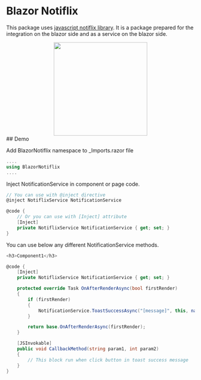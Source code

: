 
# Blazor Notiflix

This package uses [javascript notiflix library](https://www.notiflix.com/). It is a package prepared for the integration on the blazor side and as a service on the blazor side.

<center>
  <img src="https://user-images.githubusercontent.com/4863567/117047221-4ac34c00-ad1a-11eb-83ef-a2c2859ba0a3.png" width="250" />
</center>
## Demo


Add BlazorNotiflix namespace to _Imports.razor file 
```csharp
....
using BlazorNotiflix
....
```

Inject NotificationService in component or page code.

```csharp
// You can use with @inject directive
@inject NotiflixService NotificationService

@code {
    // Or you can use with [Inject] attribute
    [Inject]
    private NotiflixService NotificationService { get; set; }
}
```


You can use below any different NotificationService methods.

```csharp
<h3>Component1</h3>

@code {
    [Inject]
    private NotiflixService NotificationService { get; set; }

    protected override Task OnAfterRenderAsync(bool firstRender)
    {
        if (firstRender)
        {
            NotificationService.ToastSuccessAsync("[message]", this, nameof(CallbackMethod), "param 1 value", 2222);
        }

        return base.OnAfterRenderAsync(firstRender);
    }

    [JSInvokable]
    public void CallbackMethod(string param1, int param2)
    {
        // This block run when click button in toast success message
    }
}
```

